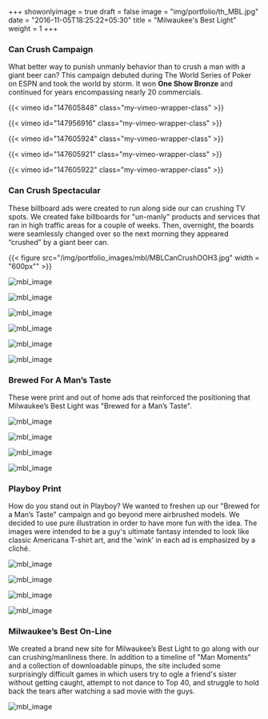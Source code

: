 +++
showonlyimage = true
draft = false
image = "img/portfolio/th_MBL.jpg"
date = "2016-11-05T18:25:22+05:30"
title = "Milwaukee's Best Light"
weight = 1
+++

### Can Crush Campaign

What better way to punish unmanly behavior than to crush a man with a giant beer can?
This campaign debuted during The World Series of Poker on ESPN and took the world by storm.
It won **One Show Bronze** and continued for years encompassing nearly 20 commercials.

{{< vimeo id="147605848" class="my-vimeo-wrapper-class" >}}

{{< vimeo id="147956916" class="my-vimeo-wrapper-class" >}}

{{< vimeo id="147605924" class="my-vimeo-wrapper-class" >}}

{{< vimeo id="147605921" class="my-vimeo-wrapper-class" >}}

{{< vimeo id="147605922" class="my-vimeo-wrapper-class" >}}


### Can Crush Spectacular 

These billboard ads were created to run along side our can crushing TV spots. We created fake billboards for "un-manly" products and services that ran in high traffic areas for a couple of weeks. Then, overnight, the boards were seamlessly changed over so the next morning they appeared “crushed” by a giant beer can. 

{{< figure src="/img/portfolio_images/mbl/MBLCanCrushOOH3.jpg" width = "600px"" >}}

![mbl_image](/img/portfolio_images/mbl/MBLCanCrushOOH3.jpg)

![mbl_image](/img/portfolio_images/mbl/MBLCanCrushOOH4.jpg)

![mbl_image](/img/portfolio_images/mbl/MBLCanCrushOOH1.jpg)

![mbl_image](/img/portfolio_images/mbl/MBLCanCrushOOH2.jpg)

![mbl_image](/img/portfolio_images/mbl/MBLCanCrushOOH5.jpg)

![mbl_image](/img/portfolio_images/mbl/MBLCanCrushOOH6.jpg)

### Brewed For A Man’s Taste

These were print and out of home ads that reinforced the positioning that Milwaukee’s Best Light was "Brewed for a Man’s Taste".

![mbl_image](/img/portfolio_images/mbl/MBLOOHLines1.jpg)

![mbl_image](/img/portfolio_images/mbl/MBLOOHLines2.jpg)

![mbl_image](/img/portfolio_images/mbl/MBLOOHLines3.jpg)

![mbl_image](/img/portfolio_images/mbl/MBLOOHLines5.jpg)

### Playboy Print

How do you stand out in Playboy? We wanted to freshen up our "Brewed for a Man’s Taste" campaign and go beyond mere airbrushed models. We decided to use pure illustration in order to have more fun with the idea. The images were intended to be a guy's ultimate fantasy intended to look like classic Americana T-shirt art, and the 'wink' in each ad is emphasized by a cliché.

![mbl_image](/img/portfolio_images/mbl/MBLPlayboyPrint1.jpg)

![mbl_image](/img/portfolio_images/mbl/MBLPlayboyPrint4.jpg)

![mbl_image](/img/portfolio_images/mbl/MBLPlayboyPrint3.jpg)

![mbl_image](/img/portfolio_images/mbl/MBLPlayboyPrint2.jpg)

### Milwaukee’s Best On-Line

We created a brand new site for Milwaukee’s Best Light to go along with our can crushing/manliness there. In addition to a timeline of "Man Moments" and a collection of downloadable pinups, the site included some surprisingly difficult games in which users try to ogle a friend's sister without getting caught, attempt to not dance to Top 40, and struggle to hold back the tears after watching a sad movie with the guys. 

![mbl_image](/img/portfolio_images/mbl/MBLLust4Bust1.jpg)
